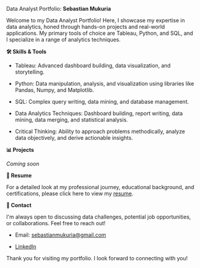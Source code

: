 Data Analyst Portfolio: **Sebastian Mukuria**

Welcome to my Data Analyst Portfolio! Here, I showcase my expertise in data analytics, honed through hands-on projects and real-world applications. My primary tools of choice are Tableau, Python, and SQL, and I specialize in a range of analytics techniques.

**🛠️ Skills & Tools**

* Tableau: Advanced dashboard building, data visualization, and storytelling.

* Python: Data manipulation, analysis, and visualization using libraries like Pandas, Numpy, and Matplotlib.

* SQL: Complex query writing, data mining, and database management.

* Data Analytics Techniques: Dashboard building, report writing, data mining, data merging, and statistical analysis.

* Critical Thinking: Ability to approach problems methodically, analyze data objectively, and derive actionable insights.

**📊 Projects**

_Coming soon_

**📄 Resume**

For a detailed look at my professional journey, educational background, and certifications, please click here to view my [resume](https://drive.google.com/file/d/1htbkY9tyOEfEBFjWEeYLG0LmR4CH22ke/view?usp=sharing).

**📧 Contact**

I'm always open to discussing data challenges, potential job opportunities, or collaborations. Feel free to reach out!

* Email: sebastianmukuria@gmail.com

* [LinkedIn](https://www.linkedin.com/in/sebastian-mukuria/)

Thank you for visiting my portfolio. I look forward to connecting with you!

